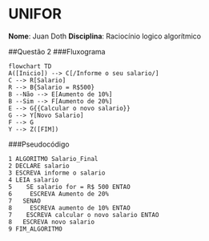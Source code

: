 # UNIFOR
**Nome**: Juan Doth
**Disciplina**: Raciocínio logico algorítmico

##Questão 2
###Fluxograma
```mermaid
flowchart TD
A([Inicio]) --> C[/Informe o seu salario/]
C --> R[Salario]
R --> B{Salario = R$500}
B --Não --> E[Aumento de 10%]
B --Sim --> F[Aumento de 20%]
E --> G{{Calcular o novo salario}}
G --> Y[Novo Salario]
F --> G
Y --> Z([FIM])
```
###Pseudocódigo
```
1 ALGORITMO Salario_Final 
2 DECLARE salario
3 ESCREVA informe o salario
4 LEIA salario 
5    SE salario for = R$ 500 ENTAO
6     ESCREVA Aumento de 20%
7   SENAO 
8     ESCREVA aumento de 10% ENTAO
7    ESCREVA calcular o novo salario ENTAO
8   ESCREVA novo salario 
9 FIM_ALGORITMO
```
